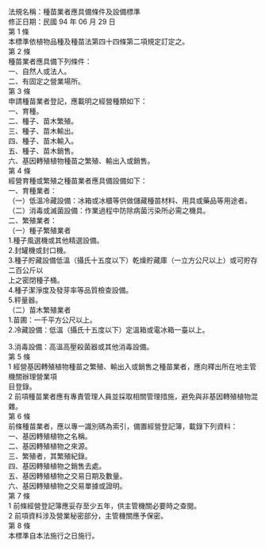 法規名稱：種苗業者應具備條件及設備標準  
修正日期：民國 94 年 06 月 29 日  
第 1 條  
本標準依植物品種及種苗法第四十四條第二項規定訂定之。  
第 2 條  
種苗業者應具備下列條件：  
一、自然人或法人。  
二、有固定之營業場所。  
第 3 條  
申請種苗業者登記，應載明之經營種類如下：  
一、育種。  
二、種子、苗木繁殖。  
三、種子、苗木輸出。  
四、種子、苗木輸入。  
五、種子、苗木銷售。  
六、基因轉殖植物種苗之繁殖、輸出入或銷售。  
第 4 條  
經營育種或繁殖之種苗業者應具備設備如下：  
一、育種業者：  
（一）低溫冷藏設備：冰箱或冰櫃等供做儲藏種苗材料、用具或藥品等用途者。  
（二）消毒或滅菌設備：作業過程中防除病菌污染所必需之機具。  
二、繁殖業者：  
（一）種子繁殖業者  
1.種子風選機或其他精選設備。  
2.封罐機或封口機。  
3.種子貯藏設備低溫（攝氏十五度以下）乾燥貯藏庫（一立方公尺以上）或可貯存二百公斤以  
上之密閉種子桶。  
4.種子潔淨度及發芽率等品質檢查設備。  
5.秤量器。  
（二）苗木繁殖業者  
1.苗圃：一千平方公尺以上。  
2.冷藏設備：低溫（攝氏十五度以下）定溫箱或電冰箱一臺以上。  


3.消毒設備：高溫高壓殺菌器或其他消毒設備。  
第 5 條  
1 經營基因轉殖植物種苗之繁殖、輸出入或銷售之種苗業者，應向釋出所在地主管機關辦理營業項  
目登錄。  
2 前項種苗業者應有專責管理人員並採取相關管理措施，避免與非基因轉殖植物混雜。  
第 6 條  
前條種苗業者，應以專一識別碼為索引，備置經營登記簿，載錄下列資料：  
一、基因轉殖植物之名稱。  
二、基因轉殖植物之來源。  
三、繁殖者，其繁殖紀錄。  
四、基因轉殖植物之銷售去處。  
五、基因轉殖植物之交易日期及數量。  
六、基因轉殖植物之交易單據或證明。  
第 7 條  
1 前條經營登記簿應妥存至少五年，供主管機關必要時之查閱。  
2 前項資料涉及營業秘密部分，主管機關應予保密。  
第 8 條  
本標準自本法施行之日施行。  


